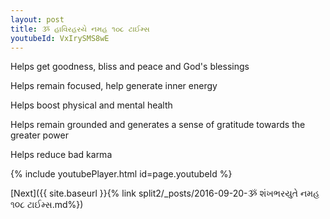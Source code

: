 ```yaml
---
layout: post
title: ૐ હાવિરહરયે નમહ ૧૦૮ ટાઈમ્સ
youtubeId: VxIrySMS8wE
---
```

 
 
Helps get goodness, bliss and peace and God's blessings
 
Helps remain focused, help generate inner energy 
 
Helps boost physical and mental health 
 
Helps remain grounded and generates a sense of gratitude towards the greater power 
 
Helps reduce bad karma
 
 
 
 


{% include youtubePlayer.html id=page.youtubeId %}
 
[Next]({{ site.baseurl }}{% link  split2/_posts/2016-09-20-ૐ શંખભરયુતે નમહ ૧૦૮ ટાઈમ્સ.md%})
 
